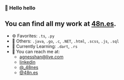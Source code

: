 ### 👋 Hello hello

You can find all my work at [48n.es](https://48n.es).
---
- ⚙️ Favorites:  `.ts`, `.py`
- 🧰 Others: `.java`, `.go`, `.c`, `.NET`, `.html`, `.scss`, `.js`, `.sql`
- 🧠 Currently Learning: `.dart`, `.rs`
- 💬 You can reach me at:
  - <agnesshan@live.com>
  - [linkedin](https://www.linkedin.com/in/agnes-shan/)
  - [@_48nes](https://x.com/_48nes)
  - [@48n.es](https://bsky.app/profile/48n.es)

<!--
**48nes/48nes** is a ✨ _special_ ✨ repository because its `README.md` (this file) appears on your GitHub profile.

Here are some ideas to get you started:

- 🔭 I’m currently working on ...
- 🌱 I’m currently learning ...
- 👯 I’m looking to collaborate on ...
- 🤔 I’m looking for help with ...
- 💬 Ask me about ...
- 📫 How to reach me: ...
- 😄 Pronouns: ...
- ⚡ Fun fact: ...
-->
